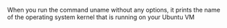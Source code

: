 When you run the command uname without any options, it prints the name of the operating system kernel that is running on your Ubuntu VM
